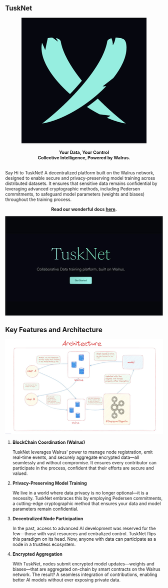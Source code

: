 ## TuskNet

<div align="center">
<img src="./images/tusknet-logo.png" height={100} width={100} alt="logo" />
</div>

<br />
<div align="center">
<b>Your Data, Your Control</b><br />
<b>Collective Intelligence, Powered by Walrus.</b>
</div>
<br/>

Say Hi to TuskNet!  A decentralized platform built on the Walrus network, designed to enable secure and privacy-preserving model training across distributed datasets. It ensures that sensitive data remains confidential by leveraging advanced cryptographic methods, including Pedersen commitments, to safeguard model parameters (weights and biases) throughout the training process.

<div align="center">

**Read our wonderful docs [here](https://tusknet.gitbook.io/tusknet).**

</div>

<div align="center">

<img src="./images/home.jpg" width={100%} alt="home" />

</div>

## Key Features and Architecture

<div align="center">

<img src="./images/architecture.jpg" width={100%} alt="architecture"></img>

</div>

1. **BlockChain Coordination (Walrus)**

    TuskNet leverages Walrus' power to manage node registration, emit real-time events, and securely aggregate encrypted data—all seamlessly and without compromise. It ensures every contributor can participate in the process, confident that their efforts are secure and valued.

2. **Privacy-Preserving Model Training**

    We live in a world where data privacy is no longer optional—it is a necessity. TuskNet embraces this by employing Pedersen commitments, a cutting-edge cryptographic method that ensures your data and model parameters remain confidential.

3. **Decentralized Node Participation**

    In the past, access to advanced AI development was reserved for the few—those with vast resources and centralized control. TuskNet flips this paradigm on its head. Now, anyone with data can participate as a node in a trustless ecosystem.

4. **Encrypted Aggregation**

    With TuskNet, nodes submit encrypted model updates—weights and biases—that are aggregated on-chain by smart contracts on the Walrus network. The result? A seamless integration of contributions, enabling better AI models without ever exposing private data.


